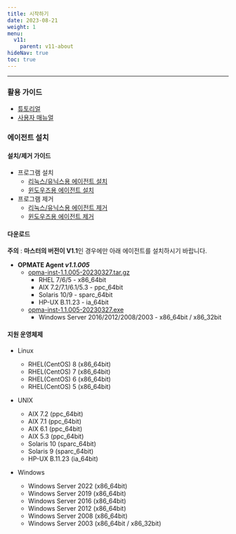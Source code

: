 ```yaml
---
title: 시작하기
date: 2023-08-21
weight: 1
menu:
  v11:
    parent: v11-about
hideNav: true
toc: true
---
```

---
### 활용 가이드

- [튜토리얼](../tutorial/quicktutorial1)
- [사용자 매뉴얼](../manual/usermanual1)

### 에이전트 설치

#### 설치/제거 가이드

- 프로그램 설치
  - [리눅스/유닉스용 에이전트 설치](../installagentlinux)
  - [윈도우즈용 에이전트 설치](../installagentwindows)
- 프로그램 제거
  - [리눅스/유닉스용 에이전트 제거](../uninstallagentlinux)
  - [윈도우즈용 에이전트 제거](../uninstallagentwindows)

#### 다운로드

**주의** : **마스터의 버전이 V1.1**인 경우에만 아래 에이전트를 설치하시기 바랍니다.

- **OPMATE Agent _v1.1.005_**
  - [opma-inst-1.1.005-20230327.tar.gz](https://github.com/opmate/opmate.github.io/releases/download/OPMATE-AGENT-v1.1.005-1/opma-inst-1.1.005-20230327.tar.gz)
    - RHEL 7/6/5 - x86_64bit
    - AIX 7.2/7.1/6.1/5.3 - ppc_64bit
    - Solaris 10/9 - sparc_64bit
    - HP-UX B.11.23 - ia_64bit
  - [opma-inst-1.1.005-20230327.exe](https://github.com/opmate/opmate.github.io/releases/download/OPMATE-AGENT-v1.1.005-1/opma-inst-1.1.005-20230327.exe)
    - Windows Server 2016/2012/2008/2003 - x86_64bit / x86_32bit

#### 지원 운영체제

- Linux
  - RHEL(CentOS) 8 (x86_64bit)
  - RHEL(CentOS) 7 (x86_64bit)
  - RHEL(CentOS) 6 (x86_64bit)
  - RHEL(CentOS) 5 (x86_64bit)
  
- UNIX
  - AIX 7.2 (ppc_64bit)
  - AIX 7.1 (ppc_64bit)
  - AIX 6.1 (ppc_64bit)
  - AIX 5.3 (ppc_64bit)
  - Solaris 10 (sparc_64bit)
  - Solaris 9 (sparc_64bit)
  - HP-UX B.11.23 (ia_64bit)
  
- Windows
  - Windows Server 2022 (x86_64bit)
  - Windows Server 2019 (x86_64bit)
  - Windows Server 2016 (x86_64bit)
  - Windows Server 2012 (x86_64bit)
  - Windows Server 2008 (x86_64bit)
  - Windows Server 2003 (x86_64bit / x86_32bit)
